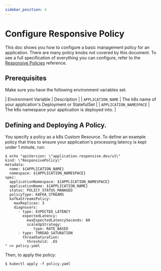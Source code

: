 ```yaml
---
sidebar_position: 4
---
```


# Configure Responsive Policy

This doc shows you how to configure a basic management policy for an application.
There are many policy knobs not covered by this document. To see a full specification
of everything you can configure, refer to the
[Responsive Policies](../reference/scaling-policies) reference.

## Prerequisites

Make sure you have the following environment variables set.

| Environment Variable | Description |
| `APPLICATION_NAME` | The k8s name of your application's Deployment or StatefulSet |
| `APPLICATION_NAMESPACE` | The k8s namespace your application is deployed into. |

## Defining and Deploying A Policy.

You specify a policy as a k8s Custom Resource. To define an example policy that tries
to ensure your application's processing latency is kept under 1 minute, run:

```
$ echo "apiVersion: \"application.responsive.dev/v1\"
kind: \"ResponsivePolicy\"
metadata:
  name: ${APPLICATION_NAME}
  namespace: ${APPLICATION_NAMESPACE}
spec:
  applicationNamespace: ${APPLICATION_NAMESPACE}
  applicationName: ${APPLICATION_NAME}
  status: POLICY_STATUS_MANAGED
  policyType: KAFKA_STREAMS
  kafkaStreamsPolicy:
    maxReplicas: 3
    diagnosers:
      - type: EXPECTED_LATENCY
        expectedLatency:
          maxExpectedLatencySeconds: 60
          scaleUpStrategy:
             type: RATE_BASED
      - type: THREAD_SATURATION
        threadSaturation:
          threshold: .65
" >> policy.yaml
```

Then, to apply the policy:
```
$ kubectl apply -f policy.yaml
```
